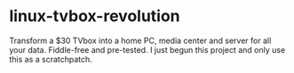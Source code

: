 # linux-tvbox-revolution
Transform a $30 TVbox into a home PC, media center and server for all your data. Fiddle-free and pre-tested. I just begun this project and only use this as a scratchpatch.
